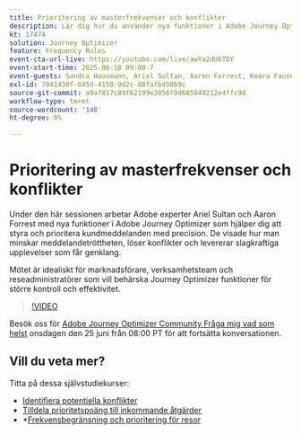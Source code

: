 ```yaml
---
title: Prioritering av masterfrekvenser och konflikter
description: Lär dig hur du använder nya funktioner i Adobe Journey Optimizer för att styra och prioritera de viktigaste meddelanden som skickas till kunder.
kt: 17474
solution: Journey Optimizer
feature: Frequency Rules
event-cta-url-live: https://youtube.com/live/awYa2dU6TDY
event-start-time: 2025-06-18 09:00-7
event-guests: Sandra Hausmann, Ariel Sultan, Aaron Forrest, Keara Fausett
exl-id: 7041430f-845d-4150-9d2c-d8fafb450b9c
source-git-commit: a9a7817c89f62199e3056f0d685049212e4ffc90
workflow-type: tm+mt
source-wordcount: '148'
ht-degree: 0%

---
```


# Prioritering av masterfrekvenser och konflikter

Under den här sessionen arbetar Adobe experter Ariel Sultan och Aaron Forrest med nya funktioner i Adobe Journey Optimizer som hjälper dig att styra och prioritera kundmeddelanden med precision. De visade hur man minskar meddelandetröttheten, löser konflikter och levererar slagkraftiga upplevelser som får genklang.

Mötet är idealiskt för marknadsförare, verksamhetsteam och reseadministratörer som vill behärska Journey Optimizer funktioner för större kontroll och effektivitet.


>[!VIDEO](https://video.tv.adobe.com/v/3464052/?quality=12&learn=on)

Besök oss för [Adobe Journey Optimizer Community Fråga mig vad som helst](https://experienceleaguecommunities.adobe.com/t5/journey-optimizer-events/ask-me-anything-june-[...]with-travel-optimizer-product-expert/ev-p/757473) onsdagen den 25 juni från 08:00 PT för att fortsätta konversationen.

## Vill du veta mer?

Titta på dessa självstudiekurser:

* [Identifiera potentiella konflikter](https://experienceleague.adobe.com/en/docs/journey-optimizer-learn/tutorials/conflict-management/identify-potential-conflicts)
* [Tilldela prioritetspoäng till inkommande åtgärder](https://experienceleague.adobe.com/en/docs/journey-optimizer-learn/tutorials/conflict-management/assign-priority-score)
* *[Frekvensbegränsning och prioritering för resor](https://experienceleague.adobe.com/en/docs/journey-optimizer-learn/tutorials/conflict-management/journey-frequency-capping-and-prioritization)
